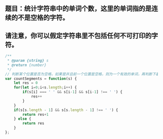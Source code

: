 ## 题目：统计字符串中的单词个数，这里的单词指的是连续的不是空格的字符。
## 请注意，你可以假定字符串里不包括任何不可打印的字符。

```js
/**
 * @param {string} s
 * @return {number}
 */
// 判断某个位置是否为空格，如果是并且前一个位置是空格，则为一个有效的单词，再判断下最后一位是否为空格
var countSegments = function(s) {
    let res = 0
    for(let i=0;i<s.length;i++) {
        if(s[i] === ' ' && s[i-1] && s[i-1] !== ' ') {
            res++
        }
    }
    if(s[s.length - 1] && s[s.length - 1] !== ' ') {
        return res+1
    } else {
        return res
    }
};

```